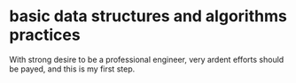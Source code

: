 # basic data structures and algorithms practices

With strong desire to be a professional engineer, very ardent efforts should be payed, and this is my first step.


